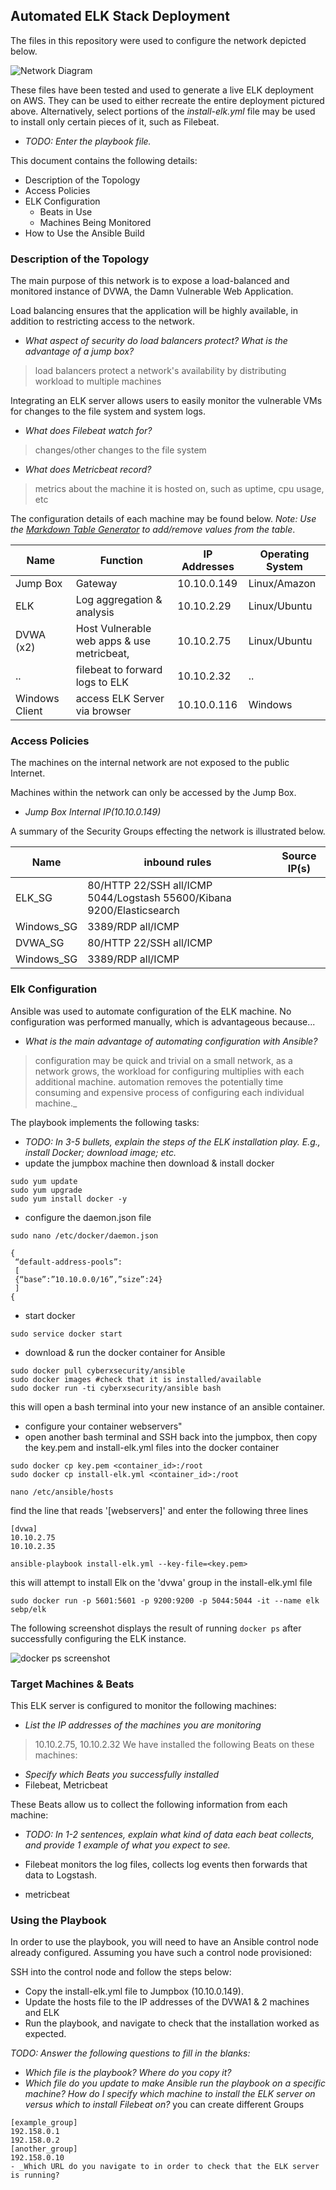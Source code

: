 ## Automated ELK Stack Deployment

The files in this repository were used to configure the network depicted below.

![Network Diagram](./diagrams/AWS_ELK_Diagram)

These files have been tested and used to generate a live ELK deployment on AWS. They can be used to either recreate the entire deployment pictured above. Alternatively, select portions of the _install-elk.yml_ file may be used to install only certain pieces of it, such as Filebeat.

  - _TODO: Enter the playbook file._

This document contains the following details:
- Description of the Topology
- Access Policies
- ELK Configuration
  - Beats in Use
  - Machines Being Monitored
- How to Use the Ansible Build


### Description of the Topology

The main purpose of this network is to expose a load-balanced and monitored instance of DVWA, the Damn Vulnerable Web Application.

Load balancing ensures that the application will be highly available, in addition to restricting access to the network.
- _What aspect of security do load balancers protect? What is the advantage of a jump box?_
> load balancers protect a network's availability by distributing workload to multiple machines

Integrating an ELK server allows users to easily monitor the vulnerable VMs for changes to the file system and system logs.
- _What does Filebeat watch for?_
>changes/other changes to the file system

- _What does Metricbeat record?_
> metrics about the machine it is hosted on, such as uptime, cpu usage, etc

The configuration details of each machine may be found below.
_Note: Use the [Markdown Table Generator](http://www.tablesgenerator.com/markdown_tables) to add/remove values from the table_.

| Name           | Function                                   | IP Addresses   | Operating System |
|----------------|--------------------------------------------|----------------|------------------|
| Jump Box       | Gateway                                    | 10.10.0.149    | Linux/Amazon     |
| ELK            | Log aggregation  & analysis                | 10.10.2.29     | Linux/Ubuntu     |
| DVWA (x2)      | Host Vulnerable web apps & use metricbeat, | 10.10.2.75     | Linux/Ubuntu     |
| ..             | filebeat to forward logs to ELK            | 10.10.2.32     | ..               |
| Windows Client | access ELK Server via browser              | 10.10.0.116    | Windows          |

### Access Policies

The machines on the internal network are not exposed to the public Internet.

Machines within the network can only be accessed by the Jump Box.
- _Jump Box Internal IP(10.10.0.149)_

A summary of the Security Groups effecting the network is illustrated below.

| Name       | inbound rules                                                         | Source IP(s) |
|------------|-----------------------------------------------------------------------|--------------|
| ELK_SG     | 80/HTTP 22/SSH all/ICMP 5044/Logstash 55600/Kibana 9200/Elasticsearch | <jumpbox>    |
| Windows_SG | 3389/RDP all/ICMP                                                     | <your IP>    |
| DVWA_SG    | 80/HTTP 22/SSH all/ICMP                                               | <jumpbox>    |
| Windows_SG | 3389/RDP all/ICMP                                                     | <your IP>    |

### Elk Configuration

Ansible was used to automate configuration of the ELK machine. No configuration was performed manually, which is advantageous because...
- _What is the main advantage of automating configuration with Ansible?_
>configuration may be quick and trivial on a small network, as a network grows, the workload for configuring multiplies with each additional machine. automation removes the potentially time consuming and expensive process of configuring each individual machine._

The playbook implements the following tasks:
- _TODO: In 3-5 bullets, explain the steps of the ELK installation play. E.g., install Docker; download image; etc._
- update the jumpbox machine then download & install docker
```
sudo yum update
sudo yum upgrade
sudo yum install docker -y
```
- configure the daemon.json file
```
sudo nano /etc/docker/daemon.json
```
```
{
 “default-address-pools”:
 [
 {“base”:”10.10.0.0/16”,”size”:24}
 ]
{
```
- start docker
```
sudo service docker start
```
- download & run the docker container for Ansible
```
sudo docker pull cyberxsecurity/ansible
sudo docker images #check that it is installed/available
sudo docker run -ti cyberxsecurity/ansible bash

```
this will open a bash terminal into your new instance of an ansible container.
- configure your container webservers"  
- open another bash terminal and SSH back into the jumpbox, then copy the key.pem and install-elk.yml files into the docker container
```
sudo docker cp key.pem <container_id>:/root
sudo docker cp install-elk.yml <container_id>:/root
```
```
nano /etc/ansible/hosts
```
find the line that reads '[webservers]' and enter the following three lines
```
[dvwa]
10.10.2.75
10.10.2.35
```
```
ansible-playbook install-elk.yml --key-file=<key.pem>
```
this will attempt to install Elk on the 'dvwa' group in the install-elk.yml file
```
sudo docker run -p 5601:5601 -p 9200:9200 -p 5044:5044 -it --name elk sebp/elk
```

The following screenshot displays the result of running `docker ps` after successfully configuring the ELK instance.

![docker ps screenshot](Images/docker_ps_output.png)

### Target Machines & Beats
This ELK server is configured to monitor the following machines:
- _List the IP addresses of the machines you are monitoring_
>  10.10.2.75, 10.10.2.32
We have installed the following Beats on these machines:
- _Specify which Beats you successfully installed_
- Filebeat, Metricbeat

These Beats allow us to collect the following information from each machine:
- _TODO: In 1-2 sentences, explain what kind of data each beat collects, and provide 1 example of what you expect to see._
- Filebeat monitors the log files, collects log events then forwards that data to Logstash.

- metricbeat

### Using the Playbook
In order to use the playbook, you will need to have an Ansible control node already configured. Assuming you have such a control node provisioned:

SSH into the control node and follow the steps below:
- Copy the install-elk.yml file to Jumpbox (10.10.0.149).
- Update the hosts file to the IP addresses of the DVWA1 & 2 machines and ELK
- Run the playbook, and navigate to check that the installation worked as expected.

_TODO: Answer the following questions to fill in the blanks:_
- _Which file is the playbook? Where do you copy it?_
- _Which file do you update to make Ansible run the playbook on a specific machine? How do I specify which machine to install the ELK server on versus which to install Filebeat on?_
you can create different Groups
```
[example_group]
192.158.0.1
192.158.0.2
[another_group]
192.158.0.10
- _Which URL do you navigate to in order to check that the ELK server is running?
